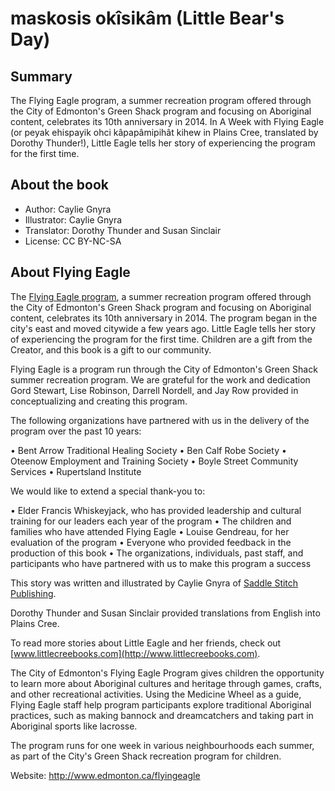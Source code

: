 # maskosis okîsikâm (Little Bear's Day)

## Summary

The Flying Eagle program, a summer recreation program offered through the City of Edmonton's Green Shack program and focusing on Aboriginal content, celebrates its 10th anniversary in 2014. In A Week with Flying Eagle (or peyak ehispayik ohci kâpapâmipihât kihew in Plains Cree, translated by Dorothy Thunder!), Little Eagle tells her story of experiencing the program for the first time.

## About the book

* Author: Caylie Gnyra
* Illustrator: Caylie Gnyra
* Translator: Dorothy Thunder and Susan Sinclair
* License: CC BY-NC-SA

## About Flying Eagle

The [Flying Eagle program](http://www.edmonton.ca/flyingeagle), a summer recreation program offered through the City of Edmonton's Green Shack program and focusing on Aboriginal content, celebrates its 10th anniversary in 2014. The program began in the city's east and moved citywide a few years ago. Little Eagle tells her story of experiencing the program for the first time. Children are a gift from the Creator, and this book is a gift to our community.

Flying Eagle is a program run through the City of Edmonton's Green Shack summer recreation program. We are grateful for the work and dedication Gord Stewart, Lise Robinson, Darrell Nordell, and Jay Row provided in conceptualizing and creating this program.

The following organizations have partnered with us in the delivery of the program over the past 10 years:

• Bent Arrow Traditional Healing Society
• Ben Calf Robe Society
• Oteenow Employment and Training Society
• Boyle Street Community Services
• Rupertsland Institute

We would like to extend a special thank-you to:

• Elder Francis Whiskeyjack, who has provided leadership and cultural training for our leaders each year of the program
• The children and families who have attended Flying Eagle
• Louise Gendreau, for her evaluation of the program
• Everyone who provided feedback in the production of this book
• The organizations, individuals, past staff, and participants who have partnered with us to make this program a success

This story was written and illustrated by Caylie Gnyra of [Saddle Stitch Publishing](www.saddlestitchpublishing.com).

Dorothy Thunder and Susan Sinclair provided translations from English into Plains Cree.

To read more stories about Little Eagle and her friends, check out [www.littlecreebooks.com](http://www.littlecreebooks.com).

The City of Edmonton's Flying Eagle Program gives children the opportunity to learn more about Aboriginal cultures and heritage through games, crafts, and other recreational activities. Using the Medicine Wheel as a guide, Flying Eagle staff help program participants explore traditional Aboriginal practices, such as making bannock and dreamcatchers and taking part in Aboriginal sports like lacrosse.

The program runs for one week in various neighbourhoods each summer, as part of the City's Green Shack recreation program for children.

Website: http://www.edmonton.ca/flyingeagle
